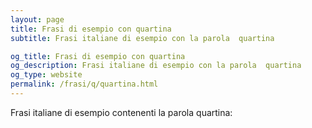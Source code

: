 ```yaml
---
layout: page
title: Frasi di esempio con quartina 
subtitle: Frasi italiane di esempio con la parola  quartina

og_title: Frasi di esempio con quartina 
og_description: Frasi italiane di esempio con la parola  quartina
og_type: website
permalink: /frasi/q/quartina.html
---
```


Frasi italiane di esempio contenenti la parola quartina:


